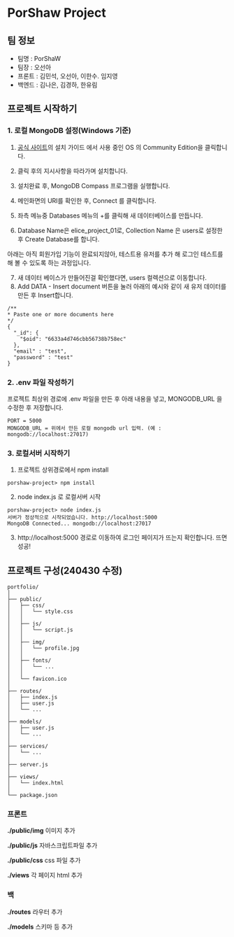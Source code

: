 # PorShaw Project

## 팀 정보

- 팀명 : PorShaW
- 팀장 : 오선아
- 프론트 : 김민석, 오선아, 이한수. 임지영
- 백엔드 : 김나은, 김경하, 한유림


## 프로젝트 시작하기

### 1. 로컬 MongoDB 설정(Windows 기준)
1. [공식 사이트](https://www.mongodb.com/docs/manual/installation/)의 설치 가이드 에서 사용 중인 OS 의 Community Edition을 클릭합니다.

2. 클릭 후의 지시사항을 따라가며 설치합니다.
3. 설치완료 후, MongoDB Compass 프로그램을 실행합니다.
4. 메인화면의 URI를 확인한 후, Connect 를 클릭합니다.
5. 좌측 메뉴중 Databases 메뉴의 +를 클릭해 새 데이터베이스를 만듭니다.
6. Database Name은 elice_project_01로, Collection Name 은 users로 설정한 후 Create Database를 합니다.

아래는 아직 회원가입 기능이 완료되지않아, 테스트용 유저를 추가 해 로그인 테스트를 해 볼 수 있도록 하는 과정입니다.

7. 새 데이터 베이스가 만들어진걸 확인했다면, users 컬렉션으로 이동합니다.
8. Add DATA - Insert document 버튼을 눌러 아래의 예시와 같이 새 유저 데이터를 만든 후 Insert합니다.
```
/** 
* Paste one or more documents here
*/
{
  "_id": {
    "$oid": "6633a4d746cbb56738b758ec"
  },
  "email" : "test",
  "password" : "test"
}
```

### 2. .env 파일 작성하기
프로젝트 최상위 경로에 .env 파일을 만든 후 아래 내용을 넣고, MONGODB_URL 을 수정한 후 저장합니다.

```
PORT = 5000
MONGODB_URL = 위에서 만든 로컬 mongodb url 입력. (예 : mongodb://localhost:27017)
```

### 3. 로컬서버 시작하기
1. 프로젝트 상위경로에서 npm install
```
porshaw-project> npm install
```
2. node index.js 로 로컬서버 시작
```
porshaw-project> node index.js
서버가 정상적으로 시작되었습니다. http://localhost:5000
MongoDB Connected... mongodb://localhost:27017
```
3. http://localhost:5000 경로로 이동하여 로그인 페이지가 뜨는지 확인합니다. 뜨면 성공!

## 프로젝트 구성(240430 수정)
```
portfolio/
│
├── public/
│   ├── css/
│   │   └── style.css
│   │
│   ├── js/
│   │   └── script.js
│   │
│   ├── img/
│   │   └── profile.jpg
│   │
│   ├── fonts/
│   │   └── ...
│   │
│   └── favicon.ico
│
├── routes/
│   ├── index.js
│   ├── user.js
│   └── ...
│
├── models/
│   ├── user.js
│   └── ...
│
├── services/
│   └── ...
│
├── server.js
│
├── views/
│   └── index.html
│
└── package.json
```
### 프론트
**./public/img**
이미지 추가

**./public/js**
자바스크립트파일 추가

**./public/css**
css 파일 추가

**./views**
각 페이지 html 추가

### 백
**./routes**
라우터 추가

**./models**
스키마 등 추가
